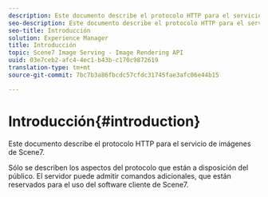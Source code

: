 ```yaml
---
description: Este documento describe el protocolo HTTP para el servicio de imágenes de Scene7.
seo-description: Este documento describe el protocolo HTTP para el servicio de imágenes de Scene7.
seo-title: Introducción
solution: Experience Manager
title: Introducción
topic: Scene7 Image Serving - Image Rendering API
uuid: 03e7ceb2-afc4-4ec1-b43b-c170c9872619
translation-type: tm+mt
source-git-commit: 7bc7b3a86fbcdc57cfdc31745fae3afc06e44b15

---
```



# Introducción{#introduction}

Este documento describe el protocolo HTTP para el servicio de imágenes de Scene7.

Sólo se describen los aspectos del protocolo que están a disposición del público. El servidor puede admitir comandos adicionales, que están reservados para el uso del software cliente de Scene7.
